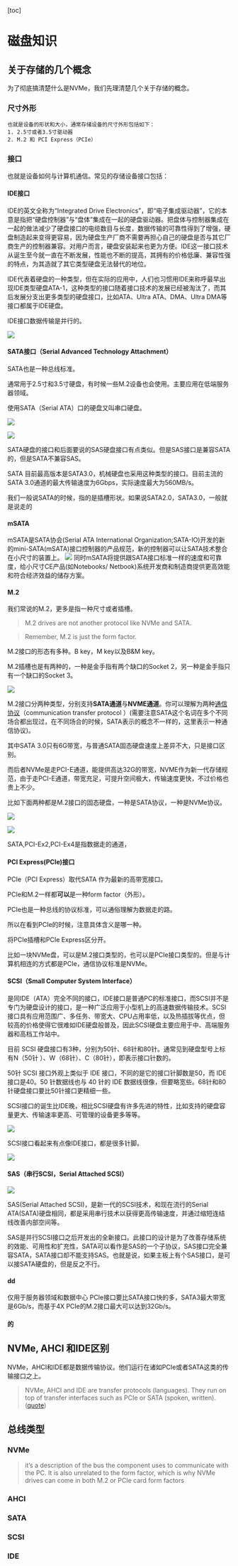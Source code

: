 [toc]
# 磁盘知识 #

## 关于存储的几个概念

为了彻底搞清楚什么是NVMe，我们先理清楚几个关于存储的概念。 

### 尺寸外形

	也就是设备的形状和大小，通常存储设备的尺寸外形包括如下： 
	1. 2.5寸或者3.5寸驱动器
	2. M.2 和 PCI Express（PCIe）
### 接口

也就是设备如何与计算机通信。常见的存储设备接口包括： 
	
#### IDE接口

IDE的英文全称为“Integrated Drive Electronics”，即“电子集成驱动器”，它的本意是指把“硬盘控制器”与“盘体”集成在一起的硬盘驱动器。把盘体与控制器集成在一起的做法减少了硬盘接口的电缆数目与长度，数据传输的可靠性得到了增强，硬盘制造起来变得更容易，因为硬盘生产厂商不需要再担心自己的硬盘是否与其它厂商生产的控制器兼容。对用户而言，硬盘安装起来也更为方便。IDE这一接口技术从诞生至今就一直在不断发展，性能也不断的提高，其拥有的价格低廉、兼容性强的特点，为其造就了其它类型硬盘无法替代的地位。
		
IDE代表着硬盘的一种类型，但在实际的应用中，人们也习惯用IDE来称呼最早出现IDE类型硬盘ATA-1，这种类型的接口随着接口技术的发展已经被淘汰了，而其后发展分支出更多类型的硬盘接口，比如ATA、Ultra ATA、DMA、Ultra DMA等接口都属于IDE硬盘。
		
IDE接口数据传输是并行的。
		
![](https://raw.githubusercontent.com/ernest-dzf/docs/master/pic/ide_disk.jpg)
	
#### SATA接口（Serial Advanced Technology Attachment）

SATA也是一种总线标准。
	
通常用于2.5寸和3.5寸硬盘，有时候一些M.2设备也会使用。主要应用在低端服务器领域。
	
使用SATA（Serial ATA）口的硬盘又叫串口硬盘。
	
![](https://raw.githubusercontent.com/ernest-dzf/docs/master/pic/sata_1.png)
	
![](https://raw.githubusercontent.com/ernest-dzf/docs/master/pic/sata_2.jpg)
	
SATA硬盘的接口和后面要说的SAS硬盘接口有点类似。但是SAS接口是兼容SATA的，但是SATA不兼容SAS。

SATA 目前最高版本是SATA3.0，机械硬盘也采用这种类型的接口。目前主流的SATA 3.0通道的最大传输速度为6Gbps，实际速度最大为560MB/s。

我们一般说SATA的时候，指的是插槽形状。如果说SATA2.0，SATA3.0，一般就是说走的

#### mSATA

mSATA是SATA协会(Serial ATA International Organization;SATA-IO)开发的新的mini-SATA(mSATA)接口控制器的产品规范，新的控制器可以让SATA技术整合在小尺寸的装置上。
![](https://raw.githubusercontent.com/ernest-dzf/docs/master/pic/mSATA.png)
同时mSATA将提供跟SATA接口标准一样的速度和可靠度，给小尺寸CE产品(如Notebooks/ Netbook)系统开发商和制造商提供更高效能和符合经济效益的储存方案。

#### M.2

我们常说的M.2，更多是指一种尺寸或者插槽。

>M.2 drives are not another protocol like NVMe and SATA.

>Remember, M.2 is just the form factor.


M.2接口的形态有多种。B key，M key以及B&M key。

M.2插槽也是有两种的，一种是金手指有两个缺口的Socket 2，另一种是金手指只有一个缺口的Socket 3。

![](https://raw.githubusercontent.com/ernest-dzf/docs/master/pic/socket_2he3.jpg)




M.2接口分两种类型，分别支持**SATA通道**与**NVME通道**。你可以理解为两种[通信协议](https://www.simms.co.uk/tech-talk-2/pcie-and-nvme-explained/)（communication transfer protocol ）(需要注意SATA这个名词在多个不同场合都出现过，在不同场合的时候，SATA表示的概念不一样的，这里表示一种通信协议)。

其中SATA 3.0只有6G带宽，与普通SATA固态硬盘速度上差异不大，只是接口区别。

而后者NVMe是走PCI-E通道，能提供高达32G的带宽，NVME作为新一代存储规范，由于走PCI-E通道，带宽充足，可提升空间极大，传输速度更快，不过价格也贵上不少。

比如下面两种都是M.2接口的固态硬盘，一种是SATA协议，一种是NVMe协议。

![](https://raw.githubusercontent.com/ernest-dzf/docs/master/pic/m2_1.jpg)

![](https://raw.githubusercontent.com/ernest-dzf/docs/master/pic/nvme_m2.jpg)


SATA,PCI-Ex2,PCI-Ex4是指数据走的通道，


		
#### PCI Express(PCIe)接口
	
PCIe（PCI Express）取代SATA 作为最新的高带宽接口。

PCIe和M.2一样都**可以**是一种form factor（外形）。

PCIe也是一种总线的协议标准，可以通俗理解为数据走的路。

所以在看到PCIe的时候，注意具体含义是哪一种。

将PCIe插槽和PCIe Express区分开。





比如一块NVMe盘，可以是M.2接口类型的，也可以是PCIe接口类型的。但是与计算机相连的方式都是PCIe，通信协议标准是NVMe。

		
#### SCSI（Small Computer System Interface）

是同IDE（ATA）完全不同的接口，IDE接口是普通PC的标准接口，而SCSI并不是专门为硬盘设计的接口，是一种广泛应用于小型机上的高速数据传输技术。SCSI接口具有应用范围广、多任务、带宽大、CPU占用率低，以及热插拔等优点，但较高的价格使得它很难如IDE硬盘般普及，因此SCSI硬盘主要应用于中、高端服务器和高档工作站中。
	
目前 SCSI 硬盘接口有3种，分别为50针、68针和80针。通常见到硬盘型号上标有N（50针	）、W（68针）、C（80针），即表示接口针数的。
	
50针 SCSI 接口外观上类似于 IDE 接口，不同的是它的接口针脚数是50，而 IDE 接口是40。50 针数据线也与 40 针的 IDE 数据线很像，但要略宽些。68针和80针硬盘接口要比50针接口更精细一些。
	
SCSI接口的诞生比IDE晚，相比SCSI硬盘有许多先进的特性，比如支持的硬盘容量更大、传输速率更高、可管理的设备更多等等。 
	
![](https://raw.githubusercontent.com/ernest-dzf/docs/master/pic/scsi_1.jpg)
	
SCSI接口看起来有点像IDE接口，都是很多针脚。
	
![](https://raw.githubusercontent.com/ernest-dzf/docs/master/pic/scsi_ide.gif)
		
#### SAS（串行SCSI，Serial Attached SCSI）
	
![](https://raw.githubusercontent.com/ernest-dzf/docs/master/pic/sas_1.jpg)
	
SAS(Serial Attached SCSI)，是新一代的SCSI技术，和现在流行的Serial ATA(SATA)硬盘相同，都是采用串行技术以获得更高传输速度，并通过缩短连结线改善内部空间等。
	
SAS是并行SCSI接口之后开发出的全新接口。此接口的设计是为了改善存储系统的效能、可用性和扩充性，SATA可以看作是SAS的一个子协议，SAS接口完全兼容SATA，SATA接口却不能支持SAS。也就是说，如果主板上有个SAS接口，是可以接SATA硬盘的，但是反之不行。
		
#### dd

仅用于服务器领域和数据中心 PCIe接口要比SATA接口快的多，SATA3最大带宽是6Gb/s，而基于4X PCIe的M.2接口最大可以达到32Gb/s。
	
			
#### 的 

## NVMe, AHCI 和IDE区别

NVMe，AHCI和IDE都是数据传输协议。他们运行在诸如PCIe或者SATA这类的传输接口之上。

>NVMe, AHCI and IDE are transfer protocols (languages). They run on top of transfer interfaces such as PCIe or SATA (spoken, written).([quote](https://www.userbenchmark.com/Faq/What-s-the-difference-between-SATA-PCIe-and-NVMe/105))


## 总线类型 ##

### NVMe

>it’s a description of the bus the component uses to communicate with the PC. It is also unrelated to the form factor, which is why NVMe drives can come in both M.2 or PCIe card form factors

### AHCI

### SATA
### SCSI

### IDE